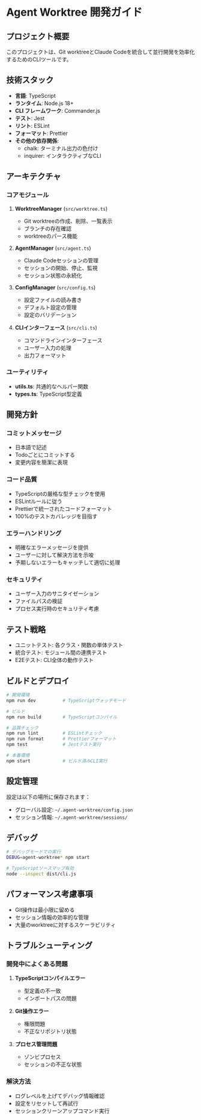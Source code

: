 # Agent Worktree 開発ガイド

## プロジェクト概要

このプロジェクトは、Git worktreeとClaude Codeを統合して並行開発を効率化するためのCLIツールです。

## 技術スタック

- **言語**: TypeScript
- **ランタイム**: Node.js 18+
- **CLI フレームワーク**: Commander.js
- **テスト**: Jest
- **リント**: ESLint
- **フォーマット**: Prettier
- **その他の依存関係**:
  - chalk: ターミナル出力の色付け
  - inquirer: インタラクティブなCLI

## アーキテクチャ

### コアモジュール

1. **WorktreeManager** (`src/worktree.ts`)
   - Git worktreeの作成、削除、一覧表示
   - ブランチの存在確認
   - worktreeのパース機能

2. **AgentManager** (`src/agent.ts`)
   - Claude Codeセッションの管理
   - セッションの開始、停止、監視
   - セッション状態の永続化

3. **ConfigManager** (`src/config.ts`)
   - 設定ファイルの読み書き
   - デフォルト設定の管理
   - 設定のバリデーション

4. **CLIインターフェース** (`src/cli.ts`)
   - コマンドラインインターフェース
   - ユーザー入力の処理
   - 出力フォーマット

### ユーティリティ

- **utils.ts**: 共通的なヘルパー関数
- **types.ts**: TypeScript型定義

## 開発方針

### コミットメッセージ

- 日本語で記述
- Todoごとにコミットする
- 変更内容を簡潔に表現

### コード品質

- TypeScriptの厳格な型チェックを使用
- ESLintルールに従う
- Prettierで統一されたコードフォーマット
- 100%のテストカバレッジを目指す

### エラーハンドリング

- 明確なエラーメッセージを提供
- ユーザーに対して解決方法を示唆
- 予期しないエラーもキャッチして適切に処理

### セキュリティ

- ユーザー入力のサニタイゼーション
- ファイルパスの検証
- プロセス実行時のセキュリティ考慮

## テスト戦略

- ユニットテスト: 各クラス・関数の単体テスト
- 統合テスト: モジュール間の連携テスト
- E2Eテスト: CLI全体の動作テスト

## ビルドとデプロイ

```bash
# 開発環境
npm run dev          # TypeScriptウォッチモード

# ビルド
npm run build        # TypeScriptコンパイル

# 品質チェック
npm run lint         # ESLintチェック
npm run format       # Prettierフォーマット
npm test             # Jestテスト実行

# 本番環境
npm start            # ビルド済みCLI実行
```

## 設定管理

設定は以下の場所に保存されます：
- グローバル設定: `~/.agent-worktree/config.json`
- セッション情報: `~/.agent-worktree/sessions/`

## デバッグ

```bash
# デバッグモードでの実行
DEBUG=agent-worktree* npm start

# TypeScriptソースマップ有効
node --inspect dist/cli.js
```

## パフォーマンス考慮事項

- Git操作は最小限に留める
- セッション情報の効率的な管理
- 大量のworktreeに対するスケーラビリティ

## トラブルシューティング

### 開発中によくある問題

1. **TypeScriptコンパイルエラー**
   - 型定義の不一致
   - インポートパスの問題

2. **Git操作エラー**
   - 権限問題
   - 不正なリポジトリ状態

3. **プロセス管理問題**
   - ゾンビプロセス
   - セッションの不正な状態

### 解決方法

- ログレベルを上げてデバッグ情報確認
- 設定をリセットして再試行
- セッションクリーンアップコマンド実行